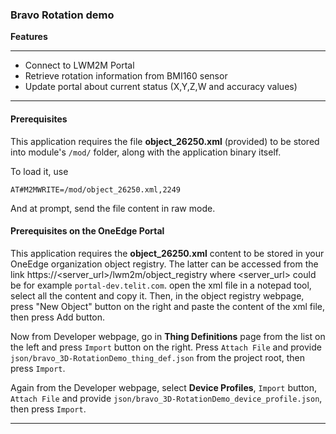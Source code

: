
### Bravo Rotation demo



**Features**

---

- Connect to LWM2M Portal
- Retrieve rotation information from BMI160 sensor
- Update portal about current status (X,Y,Z,W and accuracy values)

---

#### Prerequisites

This application requires the file **object_26250.xml** (provided) to be stored into module's `/mod/` folder, along with the application binary itself.

To load it, use 

`AT#M2MWRITE=/mod/object_26250.xml,2249`

And at prompt, send the file content in raw mode. 

#### Prerequisites on the OneEdge Portal

This application requires the **object_26250.xml** content to be stored in your OneEdge organization object registry. The latter can be accessed from the link https://<server_url>/lwm2m/object_registry
where <server_url> could be for example `portal-dev.telit.com`. open the xml file in a notepad tool, select all the content and copy it. Then, in the object registry webpage, press "New Object" button on the right and paste the content of the xml file, then press Add button.

Now from Developer webpage, go in **Thing Definitions** page from the list on the left and press `Import` button on the right. Press `Attach File` and provide `json/bravo_3D-RotationDemo_thing_def.json` from the project root, then press `Import`.

Again from the Developer webpage, select **Device Profiles**, `Import` button, `Attach File` and provide `json/bravo_3D-RotationDemo_device_profile.json`, then press `Import`.


---


